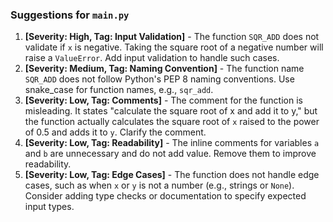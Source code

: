 ### Suggestions for `main.py`

1. **[Severity: High, Tag: Input Validation]** - The function `SQR_ADD` does not validate if `x` is negative. Taking the square root of a negative number will raise a `ValueError`. Add input validation to handle such cases.
2. **[Severity: Medium, Tag: Naming Convention]** - The function name `SQR_ADD` does not follow Python's PEP 8 naming conventions. Use snake_case for function names, e.g., `sqr_add`.
3. **[Severity: Low, Tag: Comments]** - The comment for the function is misleading. It states "calculate the square root of x and add it to y," but the function actually calculates the square root of `x` raised to the power of 0.5 and adds it to `y`. Clarify the comment.
4. **[Severity: Low, Tag: Readability]** - The inline comments for variables `a` and `b` are unnecessary and do not add value. Remove them to improve readability.
5. **[Severity: Low, Tag: Edge Cases]** - The function does not handle edge cases, such as when `x` or `y` is not a number (e.g., strings or `None`). Consider adding type checks or documentation to specify expected input types.

